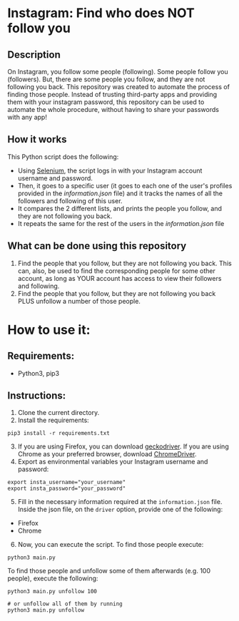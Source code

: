 # Instagram: Find who does NOT follow you

## Description
On Instagram, you follow some people (following).  Some people follow you (followers).  But, there are some people you follow, and they are not following you back. This repository was created to automate the process of finding those people. Instead of trusting third-party apps and providing them with your instagram password, this repository can be used to automate the whole procedure, without having to share your passwords with any app!

## How it works
This Python script does the following:
* Using [Selenium](https://www.google.com/search?q=selenium&oq=selenium&aqs=chrome..69i57.1488j0j1&sourceid=chrome&ie=UTF-8), the script logs in with your Instagram account username and password.
* Then, it goes to a specific user (it goes to each one of the user's profiles provided in the *information.json* file) and it tracks the names of all the followers and following of this user.
* It compares the 2 different lists, and prints the people you follow, and they are not following you back.
* It repeats the same for the rest of the users in the *information.json* file

## What can be done using this repository
1. Find the people that you follow, but they are not following you back. This can, also, be used to find the corresponding people for some other account, as long as YOUR account has access to view their followers and following.
2. Find the people that you follow, but they are not following you back PLUS unfollow a number of those people.


# How to use it:

## Requirements:
* Python3, pip3

## Instructions:
1. Clone the current directory.
2. Install the requirements:
```
pip3 install -r requirements.txt
```
3. If you are using Firefox, you can download [geckodriver](https://github.com/mozilla/geckodriver/releases). If you are using Chrome as your preferred browser, download [ChromeDriver](https://sites.google.com/a/chromium.org/chromedriver/home).
4. Export as environmental variables your Instagram username and password:
```
export insta_username="your_username"
export insta_password="your_password"
```
5. Fill in the necessary information required at the `information.json` file. Inside the json file, on the `driver` option, provide one of the following: 
* Firefox
* Chrome
6. Now, you can execute the script. To find those people execute:
```
python3 main.py
```
To find those people and unfollow some of them afterwards (e.g. 100 people), execute the following:
```
python3 main.py unfollow 100
```
```
# or unfollow all of them by running
python3 main.py unfollow
```
